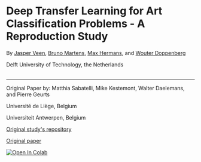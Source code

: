# Deep Transfer Learning for Art Classification Problems - A Reproduction Study

By [Jasper Veen](https://www.linkedin.com/in/jasper-veen), [Bruno Martens](https://www.linkedin.com/in/brunomartens), [Max Hermans](https://www.linkedin.com/in/max-hermans-8324b0b1), and [Wouter Doppenberg](https://www.linkedin.com/in/wouterdoppenberg)

Delft University of Technology, the Netherlands
<br></br>

---




Original Paper by: Matthia Sabatelli, Mike Kestemont, Walter Daelemans, and Pierre Geurts

Université de Liège, Belgium

Universiteit Antwerpen, Belgium

[Original study's repository](https://github.com/paintception/Deep-Transfer-Learning-for-Art-Classification-Problems)

[Original paper](https://www.researchgate.net/publication/327498843_Deep_Transfer_Learning_for_Art_Classification_Problems)

[![Open In Colab](https://colab.research.google.com/assets/colab-badge.svg)](https://colab.research.google.com/github/wdoppenberg/cs4240-project/blob/master/ArtClassification.ipynb)
